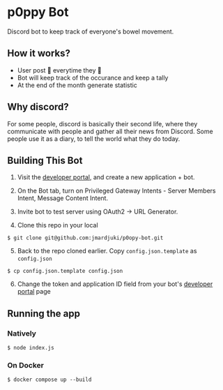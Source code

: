# p0ppy Bot

Discord bot to keep track of everyone's bowel movement.

## How it works?
- User post 💩 everytime they 💩
- Bot will keep track of the occurance and keep a tally
- At the end of the month generate statistic

## Why discord?
For some people, discord is basically their second life, where they communicate with people and gather all their news from Discord.
Some people use it as a diary, to tell the world what they do today.


## Building This Bot
1. Visit the [developer portal](https://discord.com/developers/applications), and create a new application + bot.

2. On the Bot tab, turn on Privileged Gateway Intents - Server Members Intent, Message Content Intent.

3. Invite bot to test server using OAuth2 -> URL Generator. 

4. Clone this repo in your local
```
$ git clone git@github.com:jmardjuki/p0opy-bot.git
```

5. Back to the repo cloned earlier. Copy `config.json.template` as `config.json`
```
$ cp config.json.template config.json
```
6. Change the token and application ID field from your bot's [developer portal](https://discord.com/developers/applications) page


## Running the app
### Natively
```
$ node index.js
```

### On Docker
```
$ docker compose up --build
```
